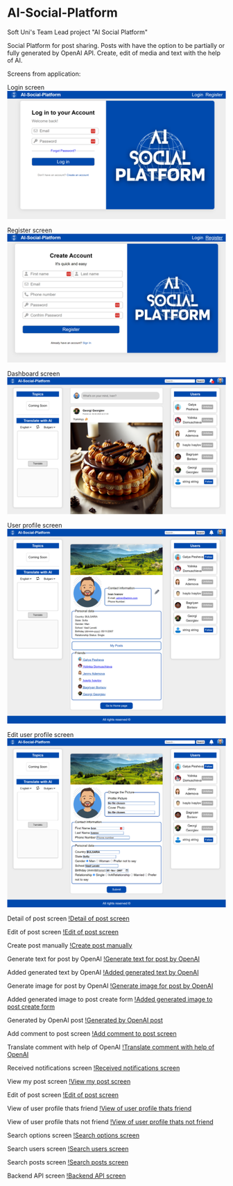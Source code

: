 # AI-Social-Platform
Soft Uni's Team Lead project "AI Social Platform"

Social Platform for post sharing.
Posts with have the option to be partially or fully generated by OpenAI API.
Create, edit of media and text with the help of AI.

Screens from application:

Login screen
![login screen](/docs/images/login-screen.png)

Register screen
![Register screen](/docs/images/register-screen.png)

Dashboard screen
![Dashboard screen](/docs/images/dashboard-screen.png)

User profile screen
![User profile screen](docs/images/user-profile-screen.png)

Edit user profile screen
![Edit user profile screen](docs/images/edit-profile-screen.png)

Detail of post screen
[!Detail of post screen](docs/images/detail-post-screen.png)

Edit of post screen
[!Edit of post screen](docs/images/edit-post-screen.png)

Create post manually
[!Create post manually](docs/images/create-post-manually-screen.png)

Generate text for post by OpenAI
[!Generate text for post by OpenAI](docs/images/open-ai-text-generating-screen.png)

Added generated text by OpenAI
[!Added generated text by OpenAI](docs/images/open-ai-text-generated-text-added-screen.png)

Generate image for post by OpenAI
[!Generate image for post by OpenAI](docs/images/open-ai-image-generated-by-prompt.png)

Added generated image to post create form
[!Added generated image to post create form](docs/images/open-ai-generated-image-added.png)

Generated by OpenAI post 
[!Generated by OpenAI post](docs/images/generated-by-ai-post.png)

Add comment to post screen
[!Add comment to post screen](docs/images/add-comment-and-emoji-picker-screen.png)

Translate comment with help of OpenAI
[!Translate comment with help of OpenAI](docs/images/translate-comments-with-AI-screen.png)

Received notifications screen
[!Received notifications screen](docs/images/notifications-screen.png)

View my post screen
[!View my post screen](docs/images/view-my-posts-screen.png)

Edit of post screen
[!Edit of post screen](docs/images/edit-post-screen.png)

View of user profile thats friend
[!View of user profile thats friend](docs/images/view-profile-of-friend-screen.png)

View of user profile thats not friend
[!View of user profile thats not friend](docs/images/view-profile-of-not-friend-screen.png)

Search options screen
[!Search options screen](docs/images/search-options-screen.png)

Search users screen
[!Search users screen](docs/images/search-user-screen.png)

Search posts screen
[!Search posts screen](docs/images/search-posts-screen.png)

Backend API screen
[!Backend API screen](docs/images/back-end-api-screen.png)
